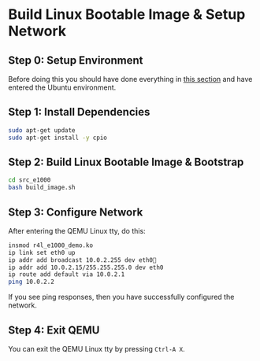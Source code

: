# Build Linux Bootable Image & Setup Network

## Step 0: Setup Environment

Before doing this you should have done everything in [this section](./01-busybox-kernel.md) and have entered the Ubuntu environment.

## Step 1: Install Dependencies

```bash
sudo apt-get update
sudo apt-get install -y cpio
```

## Step 2: Build Linux Bootable Image & Bootstrap

```bash
cd src_e1000
bash build_image.sh
```

## Step 3: Configure Network

After entering the QEMU Linux tty, do this:

```bash
insmod r4l_e1000_demo.ko
ip link set eth0 up
ip addr add broadcast 10.0.2.255 dev eth0
ip addr add 10.0.2.15/255.255.255.0 dev eth0 
ip route add default via 10.0.2.1
ping 10.0.2.2
```

If you see ping responses, then you have successfully configured the network.

## Step 4: Exit QEMU

You can exit the QEMU Linux tty by pressing `Ctrl-A X`.
